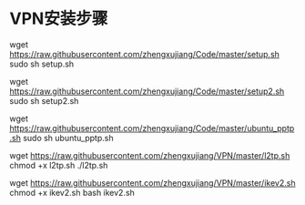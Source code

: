 # VPN安装步骤

wget https://raw.githubusercontent.com/zhengxujiang/Code/master/setup.sh
sudo sh setup.sh

wget https://raw.githubusercontent.com/zhengxujiang/Code/master/setup2.sh
sudo sh setup2.sh

wget https://raw.githubusercontent.com/zhengxujiang/Code/master/ubuntu_pptp.sh
sudo sh ubuntu_pptp.sh

wget https://raw.githubusercontent.com/zhengxujiang/VPN/master/l2tp.sh
chmod +x l2tp.sh
./l2tp.sh

wget https://raw.githubusercontent.com/zhengxujiang/VPN/master/ikev2.sh
chmod +x ikev2.sh
bash ikev2.sh

